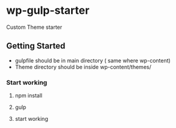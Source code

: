 # wp-gulp-starter

Custom Theme starter

## Getting Started

- gulpfile should be in main directory ( same where wp-content)
- Theme directory should be inside wp-content/themes/

### Start working

1. npm install

2. gulp

3. start working 














